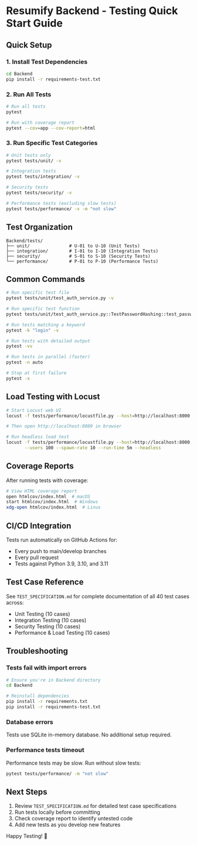 # Resumify Backend - Testing Quick Start Guide

## Quick Setup

### 1. Install Test Dependencies

```bash
cd Backend
pip install -r requirements-test.txt
```

### 2. Run All Tests

```bash
# Run all tests
pytest

# Run with coverage report
pytest --cov=app --cov-report=html
```

### 3. Run Specific Test Categories

```bash
# Unit tests only
pytest tests/unit/ -v

# Integration tests
pytest tests/integration/ -v

# Security tests
pytest tests/security/ -v

# Performance tests (excluding slow tests)
pytest tests/performance/ -v -m "not slow"
```

## Test Organization

```
Backend/tests/
├── unit/               # U-01 to U-10 (Unit Tests)
├── integration/        # I-01 to I-10 (Integration Tests)
├── security/           # S-01 to S-10 (Security Tests)
└── performance/        # P-01 to P-10 (Performance Tests)
```

## Common Commands

```bash
# Run specific test file
pytest tests/unit/test_auth_service.py -v

# Run specific test function
pytest tests/unit/test_auth_service.py::TestPasswordHashing::test_password_hash_generation -v

# Run tests matching a keyword
pytest -k "login" -v

# Run tests with detailed output
pytest -vv

# Run tests in parallel (faster)
pytest -n auto

# Stop at first failure
pytest -x
```

## Load Testing with Locust

```bash
# Start Locust web UI
locust -f tests/performance/locustfile.py --host=http://localhost:8000

# Then open http://localhost:8089 in browser

# Run headless load test
locust -f tests/performance/locustfile.py --host=http://localhost:8000 \
       --users 100 --spawn-rate 10 --run-time 5m --headless
```

## Coverage Reports

After running tests with coverage:

```bash
# View HTML coverage report
open htmlcov/index.html  # macOS
start htmlcov/index.html  # Windows
xdg-open htmlcov/index.html  # Linux
```

## CI/CD Integration

Tests run automatically on GitHub Actions for:
- Every push to main/develop branches
- Every pull request
- Tests against Python 3.9, 3.10, and 3.11

## Test Case Reference

See `TEST_SPECIFICATION.md` for complete documentation of all 40 test cases across:
- Unit Testing (10 cases)
- Integration Testing (10 cases)
- Security Testing (10 cases)
- Performance & Load Testing (10 cases)

## Troubleshooting

### Tests fail with import errors
```bash
# Ensure you're in Backend directory
cd Backend

# Reinstall dependencies
pip install -r requirements.txt
pip install -r requirements-test.txt
```

### Database errors
Tests use SQLite in-memory database. No additional setup required.

### Performance tests timeout
Performance tests may be slow. Run without slow tests:
```bash
pytest tests/performance/ -m "not slow"
```

## Next Steps

1. Review `TEST_SPECIFICATION.md` for detailed test case specifications
2. Run tests locally before committing
3. Check coverage report to identify untested code
4. Add new tests as you develop new features

Happy Testing! 🧪

